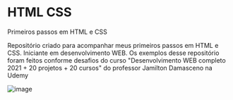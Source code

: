 # HTML CSS
 Primeiros passos em HTML e CSS

 Repositório criado para acompanhar meus primeiros passos em HTML e CSS.
 Iniciante em desenvolvimento WEB.
 Os exemplos desse repositório foram feitos conforme desafios do curso "Desenvolvimento WEB completo 2021 + 20 projetos + 20 cursos" do professor Jamilton Damasceno na Udemy

![image](https://user-images.githubusercontent.com/83739628/128277797-e054fba8-74af-4f50-864d-641334cabb9c.png)
